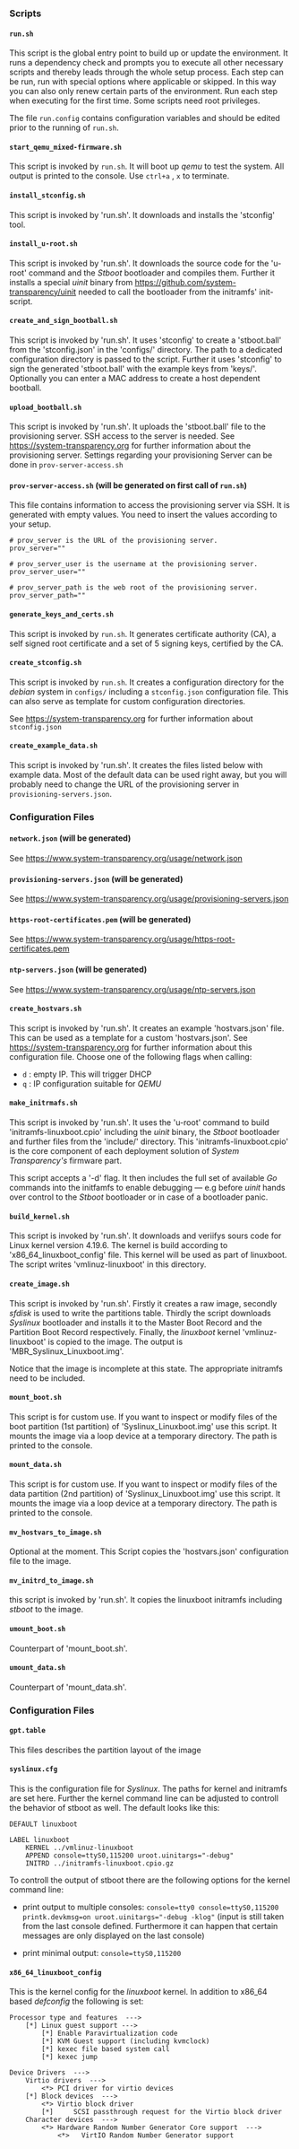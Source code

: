
### Scripts

#### `run.sh`

This script is the global entry point to build up or update the environment.
It runs a dependency check and prompts you to execute all other necessary scripts and thereby leads through the whole setup process. Each step can be run, run with special options where applicable or skipped. In this way you can also only renew certain parts of the environment.
Run each step when executing for the first time. Some scripts need root privileges.

The file `run.config` contains configuration variables and should be edited prior to the running of `run.sh`.

#### `start_qemu_mixed-firmware.sh`

This script is invoked by `run.sh`. It will boot up _qemu_ to test the system. All output is printed to the console.
Use `ctrl+a` , `x` to terminate.


#### `install_stconfig.sh`

This script is invoked by 'run.sh'. It downloads and installs the 'stconfig' tool.

#### `install_u-root.sh`

This script is invoked by 'run.sh'. It downloads the source code for the 'u-root' command and the _Stboot_ bootloader and compiles them. Further it installs a special _uinit_ binary from https://github.com/system-transparency/uinit needed to call the bootloader from the initramfs' init-script.

#### `create_and_sign_bootball.sh`

This script is invoked by 'run.sh'. It uses 'stconfig' to create a 'stboot.ball' from the 'stconfig.json' in the 'configs/' directory. The path to a dedicated configuration directory is passed to the script. Further it uses 'stconfig' to sign the generated 'stboot.ball' with the example keys from 'keys/'. Optionally you can enter a MAC address to create a host dependent bootball.

#### `upload_bootball.sh`

This script is invoked by 'run.sh'. It uploads the 'stboot.ball' file to the provisioning server. SSH access to the server is needed. See https://system-transparency.org for further information about the provisioning server. Settings regarding your provisioning Server can be done in `prov-server-access.sh`

#### `prov-server-access.sh` (will be generated on first call of `run.sh`)
This file contains information to access the provisioning server via SSH. It is generated with empty values. You need to insert the values according to your setup.

```
# prov_server is the URL of the provisioning server.
prov_server=""

# prov_server_user is the username at the provisioning server.
prov_server_user=""

# prov_server_path is the web root of the provisioning server.
prov_server_path=""
```

#### `generate_keys_and_certs.sh`

This script is invoked by `run.sh`. It generates certificate authority (CA), a self signed root certificate and a set of 5 signing keys, certified by the CA.

#### `create_stconfig.sh`

This script is invoked by `run.sh`. It creates a configuration directory for the _debian_ system in `configs/` including a `stconfig.json` configuration file. This can also serve as template for custom configuration directories.

See https://system-transparency.org for further information about `stconfig.json`

#### `create_example_data.sh`

This script is invoked by 'run.sh'. It creates the files listed below with example data. Most of the default data can be used right away, but you will probably need to change the URL of the provisioning server in `provisioning-servers.json`.


### Configuration Files

#### `network.json` (will be generated)

See https://www.system-transparency.org/usage/network.json

#### `provisioning-servers.json` (will be generated)

See https://www.system-transparency.org/usage/provisioning-servers.json

#### `https-root-certificates.pem` (will be generated)

See https://www.system-transparency.org/usage/https-root-certificates.pem

#### `ntp-servers.json` (will be generated)

See https://www.system-transparency.org/usage/ntp-servers.json

#### `create_hostvars.sh`

This script is invoked by 'run.sh'. It creates an example 'hostvars.json' file. This can be used as a template for a custom 'hostvars.json'. See https://system-transparency.org for further information about this configuration file.
Choose one of the following flags when calling:

- `d` : empty IP. This will trigger DHCP
- `q` : IP configuration suitable for _QEMU_

#### `make_initrmafs.sh`

This script is invoked by 'run.sh'. It uses the 'u-root' command to build 'initramfs-linuxboot.cpio' including the _uinit_ binary, the _Stboot_ bootloader and further files from the 'include/' directory.
This 'initramfs-linuxboot.cpio' is the core component of each deployment solution of _System Transparency's_ firmware part.

This script accepts a '-d' flag. It then includes the full set of available _Go_ commands into the initfamfs to enable debugging — e.g before _uinit_ hands over control to the _Stboot_ bootloader or in case of a bootloader panic.

#### `build_kernel.sh`

This script is invoked by 'run.sh'. It downloads and veriifys sours code for Linux kernel version 4.19.6. The kernel is build according to 'x86_64_linuxboot_config' file. This kernel will be used as part of linuxboot. The script writes 'vmlinuz-linuxboot' in this directory.

#### `create_image.sh`

This script is invoked by 'run.sh'. Firstly it creates a raw image, secondly _sfdisk_ is used to write the partitions table. Thirdly the script downloads _Syslinux_ bootloader and installs it to the Master Boot Record and the Partition Boot Record respectively. Finally, the _linuxboot_ kernel 'vmlinuz-linuxboot' is copied to the image. The output is 'MBR_Syslinux_Linuxboot.img'.

Notice that the image is incomplete at this state. The appropriate initramfs need to be included.

#### `mount_boot.sh`

This script is for custom use. If you want to inspect or modify files of the boot partition (1st partition) of 'Syslinux_Linuxboot.img' use this script. It mounts the image via a loop device at a temporary directory. The path is printed to the console.

#### `mount_data.sh`

This script is for custom use. If you want to inspect or modify files of the data partition (2nd partition) of 'Syslinux_Linuxboot.img' use this script. It mounts the image via a loop device at a temporary directory. The path is printed to the console.

#### `mv_hostvars_to_image.sh`

Optional at the moment. This Script copies the 'hostvars.json' configuration file to the image.

#### `mv_initrd_to_image.sh`

this script is invoked by 'run.sh'. It copies the linuxboot initramfs including _stboot_ to the image.

#### `umount_boot.sh`

Counterpart of 'mount_boot.sh'.

#### `umount_data.sh`

Counterpart of 'mount_data.sh'.

### Configuration Files

#### `gpt.table`

This files describes the partition layout of the image

#### `syslinux.cfg`

This is the configuration file for _Syslinux_. The paths for kernel and initramfs are set here. Further the kernel command line can be adjusted to controll the behavior of stboot as well. The default looks like this:
```
DEFAULT linuxboot

LABEL linuxboot
	KERNEL ../vmlinuz-linuxboot
	APPEND console=ttyS0,115200 uroot.uinitargs="-debug"
	INITRD ../initramfs-linuxboot.cpio.gz
```
To controll the output of stboot there are the following options for the kernel command line:

* print output to multiple consoles: `console=tty0 console=ttyS0,115200 printk.devkmsg=on uroot.uinitargs="-debug -klog"` (input is still taken from the last console defined. Furthermore it can happen that certain messages are only displayed on the last console)

* print minimal output: `console=ttyS0,115200`


#### `x86_64_linuxboot_config`

This is the kernel config for the _linuxboot_ kernel. In addition to x86_64 based _defconfig_ the following is set:

```
Processor type and features  --->
    [*] Linux guest support --->
        [*] Enable Paravirtualization code
        [*] KVM Guest support (including kvmclock)
        [*] kexec file based system call
        [*] kexec jump

Device Drivers  --->
    Virtio drivers  --->
        <*> PCI driver for virtio devices
    [*] Block devices  --->
        <*> Virtio block driver
        [*]     SCSI passthrough request for the Virtio block driver
    Character devices  --->
        <*> Hardware Random Number Generator Core support  --->
            <*>   VirtIO Random Number Generator support
```